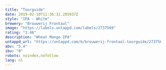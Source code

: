 ```yaml
---
title: "Tourguide"
date: 2019-02-10T11:36:31.285937Z
style: "IPA - White"
brewery: "Brouwerij Frontaal"
image: "https://labels.untappd.com/labels/2737569"
rating: "3.46"
description: "Wheat Mango IPA"
untappd_url: "https://untappd.com/b/brouwerij-frontaal-tourguide/2737569"
abv: "5.4"
ibu: "0"
robots: noindex,nofollow
lang: nl
---
```

